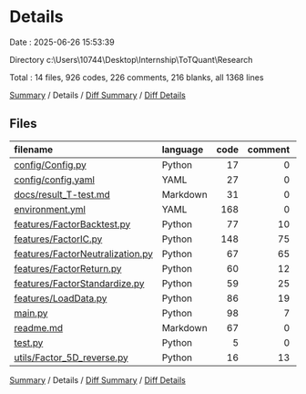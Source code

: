 # Details

Date : 2025-06-26 15:53:39

Directory c:\\Users\\10744\\Desktop\\Internship\\ToTQuant\\Research

Total : 14 files,  926 codes, 226 comments, 216 blanks, all 1368 lines

[Summary](results.md) / Details / [Diff Summary](diff.md) / [Diff Details](diff-details.md)

## Files
| filename | language | code | comment | blank | total |
| :--- | :--- | ---: | ---: | ---: | ---: |
| [config/Config.py](/config/Config.py) | Python | 17 | 0 | 4 | 21 |
| [config/config.yaml](/config/config.yaml) | YAML | 27 | 0 | 6 | 33 |
| [docs/result\_T-test.md](/docs/result_T-test.md) | Markdown | 31 | 0 | 8 | 39 |
| [environment.yml](/environment.yml) | YAML | 168 | 0 | 2 | 170 |
| [features/FactorBacktest.py](/features/FactorBacktest.py) | Python | 77 | 10 | 24 | 111 |
| [features/FactorIC.py](/features/FactorIC.py) | Python | 148 | 75 | 54 | 277 |
| [features/FactorNeutralization.py](/features/FactorNeutralization.py) | Python | 67 | 65 | 31 | 163 |
| [features/FactorReturn.py](/features/FactorReturn.py) | Python | 60 | 12 | 12 | 84 |
| [features/FactorStandardize.py](/features/FactorStandardize.py) | Python | 59 | 25 | 19 | 103 |
| [features/LoadData.py](/features/LoadData.py) | Python | 86 | 19 | 18 | 123 |
| [main.py](/main.py) | Python | 98 | 7 | 12 | 117 |
| [readme.md](/readme.md) | Markdown | 67 | 0 | 12 | 79 |
| [test.py](/test.py) | Python | 5 | 0 | 3 | 8 |
| [utils/Factor\_5D\_reverse.py](/utils/Factor_5D_reverse.py) | Python | 16 | 13 | 11 | 40 |

[Summary](results.md) / Details / [Diff Summary](diff.md) / [Diff Details](diff-details.md)
